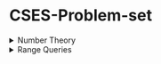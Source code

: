 # CSES-Problem-set

<details><summary>Number Theory</summary>
  <p>
    
[Distributing Apples](https://cses.fi/problemset/task/1716) - [solution by ar_rony1](https://cses.fi/paste/06074e54d99c3bb248646e/)

[Christmas Party](https://cses.fi/problemset/task/1717/) - [Solution by ar_rony1](https://cses.fi/paste/98a2da5e2b4745334865d8/)
</p>
</details>

<details><summary>Range Queries</summary>
  <p>
    
[Static Range Minimum Queries](https://cses.fi/problemset/task/1647/) - [solution by ar_rony1](https://cses.fi/paste/486e757d5d10a3dc4f6874/)

[Range Xor Queries](https://cses.fi/problemset/task/1650) - [solution by ar_rony1](https://cses.fi/paste/6eaed65683ac330d5d4a88/)

[Hotel Queries](https://cses.fi/problemset/task/1143) - [solution by ar_rony1](https://cses.fi/paste/097c6f6f4f65b05660ed3e/)

[List Removals](https://cses.fi/problemset/task/1749) - [solution by ar_rony1](https://cses.fi/paste/d860a70f95f193de60f051/)




</p>
</details>

